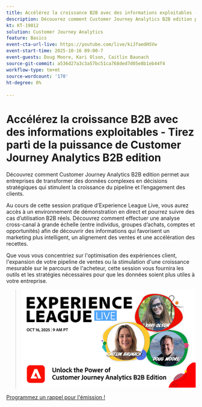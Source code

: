 ```yaml
---
title: Accélérez la croissance B2B avec des informations exploitables - Tirez parti de la puissance de Customer Journey Analytics B2B edition
description: Découvrez comment Customer Journey Analytics B2B edition permet aux entreprises de transformer des données complexes en décisions stratégiques qui stimulent la croissance du pipeline et l’engagement des clients.
kt: KT-19012
solution: Customer Journey Analytics
feature: Basics
event-cta-url-live: https://youtube.com/live/kiJfaedHSVw
event-start-time: 2025-10-16 09:00-7
event-guests: Doug Moore, Kari Olson, Caitlin Baunach
source-git-commit: a536d27a3c3a57bc51ca768ded7d05e8b1eb44f4
workflow-type: tm+mt
source-wordcount: '170'
ht-degree: 0%

---
```


# Accélérez la croissance B2B avec des informations exploitables - Tirez parti de la puissance de Customer Journey Analytics B2B edition

Découvrez comment Customer Journey Analytics B2B edition permet aux entreprises de transformer des données complexes en décisions stratégiques qui stimulent la croissance du pipeline et l’engagement des clients.

Au cours de cette session pratique d’Experience League Live, vous aurez accès à un environnement de démonstration en direct et pourrez suivre des cas d’utilisation B2B réels. Découvrez comment effectuer une analyse cross-canal à grande échelle (entre individus, groupes d’achats, comptes et opportunités) afin de découvrir des informations qui favorisent un marketing plus intelligent, un alignement des ventes et une accélération des recettes.

Que vous vous concentriez sur l&#39;optimisation des expériences client, l&#39;expansion de votre pipeline de ventes ou la stimulation d&#39;une croissance mesurable sur le parcours de l&#39;acheteur, cette session vous fournira les outils et les stratégies nécessaires pour que les données soient plus utiles à votre entreprise.

> ![Afficher la bannière](../assets/exl-live-episode-10-16-25-web-banner.png)

[Programmez un rappel pour l&#39;émission !](https://youtube.com/live/kiJfaedHSVw)


